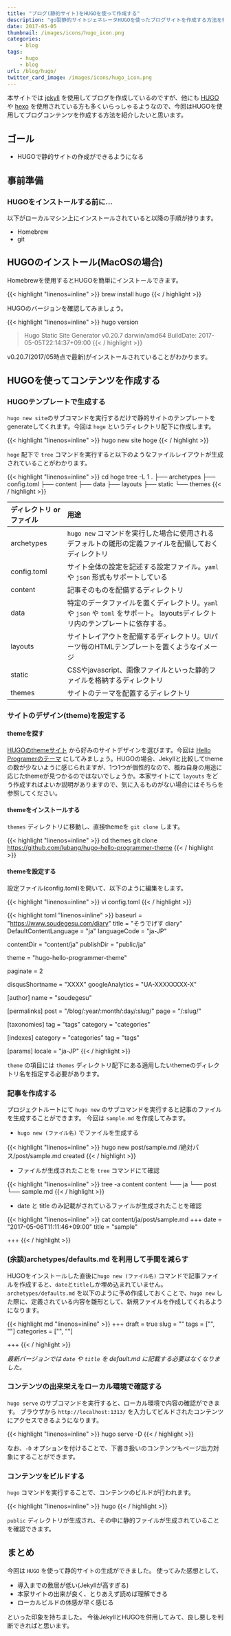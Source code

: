 ```yaml
---
title: "ブログ(静的サイト)をHUGOを使って作成する"
description: "go製静的サイトジェネレータHUGOを使ったブログサイトを作成する方法を紹介します。今回はHUGOの実行環境構築からサンプル記事の作成までを対象にします。"
date: 2017-05-05
thumbnail: /images/icons/hugo_icon.png
categories:
    - blog
tags:
    - hugo
    - blog
url: /blog/hugo/
twitter_card_image: /images/icons/hugo_icon.png
---
```


本サイトでは [jekyll](https://jekyllrb-ja.github.io/) を使用してブログを作成しているのですが、他にも [HUGO](https://gohugo.io/) や [hexo](https://hexo.io/) を使用されている方も多くいらっしゃるようなので、今回はHUGOを使用してブログコンテンツを作成する方法を紹介したいと思います。

## ゴール
* HUGOで静的サイトの作成ができるようになる

## 事前準備
### HUGOをインストールする前に...
以下がローカルマシン上にインストールされていると以降の手順が捗ります。

* Homebrew
* git

## HUGOのインストール(MacOSの場合)
Homebrewを使用するとHUGOを簡単にインストールできます。

{{< highlight "linenos=inline" >}}
brew install hugo
{{< / highlight >}}

HUGOのバージョンを確認してみましょう。

{{< highlight "linenos=inline" >}}
hugo version
> Hugo Static Site Generator v0.20.7 darwin/amd64 BuildDate: 2017-05-05T22:14:37+09:00
{{< / highlight >}}

v0.20.7(2017/05時点で最新)がインストールされていることがわかります。

## HUGOを使ってコンテンツを作成する
### HUGOテンプレートで生成する

`hugo new site`のサブコマンドを実行するだけで静的サイトのテンプレートをgenerateしてくれます。今回は `hoge` というディレクトリ配下に作成します。

{{< highlight "linenos=inline" >}}
hugo new site hoge
{{< / highlight >}}

`hoge` 配下で `tree` コマンドを実行すると以下のようなファイルレイアウトが生成されていることがわかります。

{{< highlight "linenos=inline" >}}
cd hoge
tree -L 1                                                          .
├── archetypes
├── config.toml
├── content
├── data
├── layouts
├── static
└── themes
{{< / highlight >}}

| ディレクトリ or ファイル | 用途 |
|:-----------|:------------|
| archetypes | `hugo new` コマンドを実行した場合に使用されるデフォルトの雛形の定義ファイルを配備しておくディレクトリ |
| config.toml | サイト全体の設定を記述する設定ファイル。`yaml` や `json` 形式もサポートしている|
| content | 記事そのものを配備するディレクトリ |
| data | 特定のデータファイルを置くディレクトリ。`yaml` や `json` や `toml` をサポート。 layoutsディレクトリ内のテンプレートに依存する。|
| layouts | サイトレイアウトを配備するディレクトリ。UIパーツ毎のHTMLテンプレートを置くようなイメージ |
| static | CSSやjavascript、画像ファイルといった静的ファイルを格納するディレクトリ |
| themes | サイトのテーマを配置するディレクトリ |


### サイトのデザイン(theme)を設定する

#### themeを探す

[HUGOのthemeサイト](https://themes.gohugo.io/) から好みのサイトデザインを選びます。今回は [Hello Programerのテーマ](https://themes.gohugo.io/hugo-hello-programmer-theme/) にしてみましょう。HUGOの場合、Jekyllと比較してthemeの数が少ないように感じられますが、1つ1つが個性的なので、概ね自身の用途に応じたthemeが見つかるのではないでしょうか。本家サイトにて `layouts` をどう作成すればよいか説明がありますので、気に入るものがない場合にはそちらを参照してください。

#### themeをインストールする
 `themes` ディレクトリに移動し、直接themeを `git clone` します。

{{< highlight "linenos=inline" >}}
cd themes
git clone https://github.com/lubang/hugo-hello-programmer-theme
{{< / highlight >}}

#### themeを設定する
設定ファイル(config.toml)を開いて、以下のように編集をします。

{{< highlight "linenos=inline" >}}
vi config.toml
{{< / highlight >}}

{{< highlight toml "linenos=inline" >}}
baseurl = "https://www.soudegesu.com/diary"
title = "そうでげす diary"
DefaultContentLanguage = "ja"
languageCode = "ja-JP"

contentDir = "content/ja"
publishDir = "public/ja"

theme = "hugo-hello-programmer-theme"

paginate = 2

disqusShortname = "XXXX"
googleAnalytics = "UA-XXXXXXXX-X"

[author]
    name = "soudegesu"

[permalinks]
  post = "/blog/:year/:month/:day/:slug/"
  page = "/:slug/"

[taxonomies]
  tag = "tags"
  category = "categories"

[indexes]
    category = "categories"
    tag = "tags"

[params]
    locale = "ja-JP"
{{< / highlight >}}

`theme` の項目には `themes` ディレクトリ配下にある適用したいthemeのディレクトリ名を指定する必要があります。

### 記事を作成する
プロジェクトルートにて `hugo new` のサブコマンドを実行すると記事のファイルを生成することができます。
今回は `sample.md` を作成してみます。

* `hugo new (ファイル名)` でファイルを生成する

{{< highlight "linenos=inline" >}}
hugo new post/sample.md
/絶対パス/post/sample.md created
{{< / highlight >}}

* ファイルが生成されたことを `tree` コマンドにて確認

{{< highlight "linenos=inline" >}}
tree -a content
content
└── ja
    └── post
        └── sample.md
{{< / highlight >}}

* date と title のみ記載がされているファイルが生成されたことを確認

{{< highlight "linenos=inline" >}}
cat content/ja/post/sample.md
+++
date = "2017-05-06T11:11:46+09:00"
title = "sample"

+++
{{< / highlight >}}

### (余談)archetypes/defaults.md を利用して手間を減らす
HUGOをインストールした直後に`hugo new (ファイル名)` コマンドで記事ファイルを作成すると、`date`と`title`しか埋め込まれていません。
`archetypes/defaults.md` を以下のように予め作成しておくことで、`hugo new` した際に、定義されている内容を雛形として、新規ファイルを作成してくれるようになります。

{{< highlight md "linenos=inline" >}}
+++
draft = true
slug = ""
tags = ["", ""]
categories = ["", ""]

+++
{{< / highlight >}}

*最新バージョンでは `date` や `title` を default.md に記載する必要はなくなりました。*


### コンテンツの出来栄えをローカル環境で確認する

`hugo serve` のサブコマンドを実行すると、ローカル環境で内容の確認ができます。
ブラウザから `http://localhost:1313/` を入力してビルドされたコンテンツにアクセスできるようになります。

{{< highlight "linenos=inline" >}}
hugo serve -D
{{< / highlight >}}

なお、`-D` オプションを付けることで、下書き扱いのコンテンツもページ出力対象にすることができます。

### コンテンツをビルドする
`hugo` コマンドを実行することで、コンテンツのビルドが行われます。

{{< highlight "linenos=inline" >}}
hugo
{{< / highlight >}}

`public` ディレクトリが生成され、その中に静的ファイルが生成されていることを確認できます。

## まとめ
今回は `HUGO` を使って静的サイトの生成ができました。
使ってみた感想として、

* 導入までの敷居が低い(Jekyllが高すぎる)
* 本家サイトの出来が良く、とりあえず読めば理解できる
* ローカルビルドの体感が早く感じる

といった印象を持ちました。
今後JekyllとHUGOを併用してみて、良し悪しを判断できればと思います。
